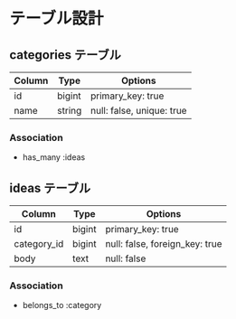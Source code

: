 # テーブル設計

## categories テーブル

| Column | Type   | Options                   |
| ------ | ------ | ------------------------- |
| id     | bigint | primary_key: true         |
| name   | string | null: false, unique: true |

### Association

- has_many :ideas

## ideas テーブル

| Column      | Type   | Options                        |
|------------ | ------ | ------------------------------ |
| id          | bigint | primary_key: true              |
| category_id | bigint | null: false, foreign_key: true |
| body        | text   | null: false                    |

### Association

- belongs_to :category